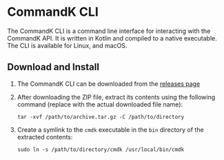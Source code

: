# CommandK CLI
The CommandK CLI is a command line interface for interacting with the CommandK API. It is written in Kotlin and compiled
to a native executable. The CLI is available for Linux, and macOS.

## Download and Install

1. The CommandK CLI can be downloaded from the [releases page](https://github.com/commandk-dev/cli/releases)
2. After downloading the ZIP file, extract its contents using the following command (replace <file> with the actual downloaded file name):
    
    ```shell
    tar -xvf /path/to/archive.tar.gz -C /path/to/directory
    ```
   
3. Create a symlink to the `cmdk` executable in the `bin` directory of the extracted contents:

    ```shell
    sudo ln -s /path/to/directory/cmdk /usr/local/bin/cmdk
    ```